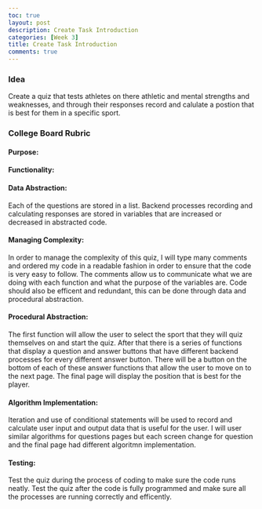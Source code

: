 ```yaml
---
toc: true
layout: post
description: Create Task Introduction
categories: [Week 3]
title: Create Task Introduction
comments: true
--- 
```




### Idea

Create a quiz that tests athletes on there athletic and mental strengths and weaknesses, and through their responses record and calulate a postion that is best for them in a specific sport.


### College Board Rubric


#### Purpose: 



#### Functionality:



#### Data Abstraction:

Each of the questions are stored in a list. Backend processes recording and calculating responses are stored in variables that are increased or decreased in abstracted code.



#### Managing Complexity:

In order to manage the complexity of this quiz, I will  type many comments and ordered my code in a readable fashion in order to ensure that the code is very easy to follow. The comments allow us to communicate what we are doing with each function and what the purpose of the variables are. Code should also be efficent and redundant, this can be done through data and procedural abstraction. 



#### Procedural Abstraction:

The first function will allow the user to select the sport that they will quiz themselves on and start the quiz. After that there is a series of functions that display a question and answer buttons that have different backend processes for every different answer button. There will be a button on the bottom of each of these answer functions that allow the user to move on to the next page. The final page will display the position that is best for the player.




#### Algorithm Implementation:

Iteration and use of conditional statements will be used to record and calculate user input and output data that is useful for the user.
I will user similar algorithms for  questions pages but each screen change for question and the final page had different algoritmn implementation.




#### Testing:

Test the quiz during the process of coding to make sure the code runs neatly. Test the quiz after the code is fully programmed and make sure all the processes are running correctly and efficently.





